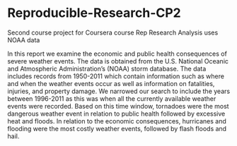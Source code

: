 # Reproducible-Research-CP2
Second course project for Coursera course Rep Research Analysis uses NOAA data


In this report we examine the economic and public health consequences of severe weather events. 
The data is obtained from the U.S. National Oceanic and Atmospheric Administration’s (NOAA) storm database. 
The data includes records from 1950-2011 which contain information such as where and when the weather events
occur as well as information on fatalities, injuries, and property damage. We narrowed our search to include 
the years between 1996-2011 as this was when all the currently available weather events were recorded. Based 
on this time window, tornadoes were the most dangerous weather event in relation to public health followed by
excessive heat and floods. In relation to the economic consequences, hurricanes and flooding were the most 
costly weather events, followed by flash floods and hail.
